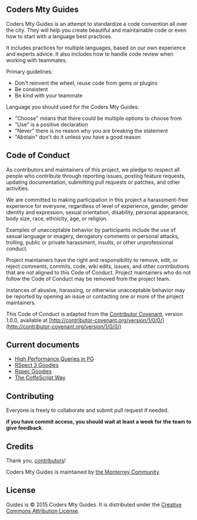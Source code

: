 ## Coders Mty Guides

Coders Mty Guides is an attempt to standardize a code convention all over the city. They will help you create beautiful and maintainable code or even how to start with a language best practices.

It includes practices for multiple languages, based on our own experience and experts advice. It also includes how to handle code review when working with teammates.

Primary guidelines:

* Don't reinvent the wheel, reuse code from gems or plugins
* Be consistent
* Be kind with your teammate

Language you should used for the Coders Mty Guides:

* "Choose" means that there could be multiple options to choose from
* "Use" is a positive declaration
* "Never" there is no reason why you are breaking the statement
* "Abstain" don't do it unless you have a good reason

Code of Conduct
---------------

As contributors and maintainers of this project, we pledge to respect all people who contribute through reporting issues, posting feature requests, updating documentation, submitting pull requests or patches, and other activities.

We are committed to making participation in this project a harassment-free experience for everyone, regardless of level of experience, gender, gender identity and expression, sexual orientation, disability, personal appearance, body size, race, ethnicity, age, or religion.

Examples of unacceptable behavior by participants include the use of sexual language or imagery, derogatory comments or personal attacks, trolling, public or private harassment, insults, or other unprofessional conduct.

Project maintainers have the right and responsibility to remove, edit, or reject comments, commits, code, wiki edits, issues, and other contributions that are not aligned to this Code of Conduct. Project maintainers who do not follow the Code of Conduct may be removed from the project team.

Instances of abusive, harassing, or otherwise unacceptable behavior may be reported by opening an issue or contacting one or more of the project maintainers.

This Code of Conduct is adapted from the [Contributor Covenant](http:contributor-covenant.org), version 1.0.0, available at [http://contributor-covenant.org/version/1/0/0/](http://contributor-covenant.org/version/1/0/0/)

Current documents
------------


* [High Performance Queries in PG](./high_performance_pg_queries.md)
* [RSpect 3 Goodies](./rspec_3.x_goodies.md)
* [Rspec Goodies](./rspec_goodies.md)
* [The CoffeScript Way](./the_coffeescript_way.md)

Contributing
------------

Everyone is freely to collaborate and submit pull request if needed.

**if you have commit access, you should wait at least a week for the team to give feedback**.


Credits
-------

Thank you, [contributors](https://github.com/codersmty/guides/graphs/contributors)!

Coders Mty Guides is maintained by [the Monterrey Community](http://codersmty.org/).

License
-------

Guides is © 2015 Coders Mty Guides. It is distributed under the [Creative Commons
Attribution License](http://creativecommons.org/licenses/by/3.0/).